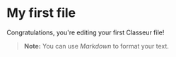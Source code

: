 # My first file

Congratulations, you're editing your first Classeur file!

> **Note:** You can use *Markdown* to format your text.
